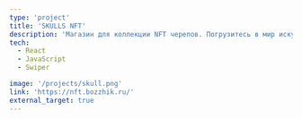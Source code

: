 ```yaml
---
type: 'project'
title: 'SKULLS NFT'
description: 'Магазин для коллекции NFT черепов. Погрузитесь в мир искусства и криптовалют с нашей коллекцией'
tech:
  - React
  - JavaScript
  - Swiper

image: '/projects/skull.png'
link: 'https://nft.bozzhik.ru/'
external_target: true
---
```

